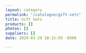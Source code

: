 ```yaml
---
layout: category
permalink: "/catalogue/gift-sets"
title: Gift Sets
products: []
photos: []
suppliers: []
date: 2019-03-29 18:15:59 -0500

---
```

